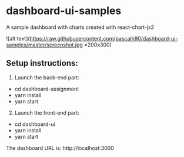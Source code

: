 # dashboard-ui-samples
A sample dashboard with charts created with react-chart-js2

 ![alt text](https://raw.githubusercontent.com/pascalh90/dashboard-ui-samples/master/screenshot.jpg =200x300)

## Setup instructions:
1) Launch the back-end part:
 - cd dashboard-assignment
 - yarn install
 - yarn start

2) Launch the front-end part:
 - cd dashboard-ui
 - yarn install
 - yarn start

The dashboard URL is: http://localhost:3000
